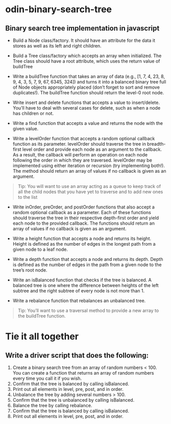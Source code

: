 # odin-binary-search-tree
## Binary search tree implementation in javascript

- Build a Node class/factory. It should have an attribute for the data it stores as well as its left and right children.

- Build a Tree class/factory which accepts an array when initialized. The Tree class should have a root attribute, which uses the return value of buildTree

- Write a buildTree function that takes an array of data (e.g., [1, 7, 4, 23, 8, 9, 4, 3, 5, 7, 9, 67, 6345, 324]) and turns it into a balanced binary tree full of Node objects appropriately placed (don’t forget to sort and remove duplicates!). The buildTree function should return the level-0 root node.

- Write insert and delete functions that accepts a value to insert/delete. You’ll have to deal with several cases for delete, such as when a node has children or not.

- Write a find function that accepts a value and returns the node with the given value.

- Write a levelOrder function that accepts a random optional callback function as its parameter. levelOrder should traverse the tree in breadth-first level order and provide each node as an argument to the callback. As a result, the callback will perform an operation on each node following the order in which they are traversed. levelOrder may be implemented using either iteration or recursion (try implementing both!). The method should return an array of values if no callback is given as an argument.
> Tip: You will want to use an array acting as a queue to keep track of all the child nodes that you have yet to traverse and to add new ones to the list

- Write inOrder, preOrder, and postOrder functions that also accept a random optional callback as a parameter. Each of these functions should traverse the tree in their respective depth-first order and yield each node to the provided callback. The functions should return an array of values if no callback is given as an argument.

- Write a height function that accepts a node and returns its height. Height is defined as the number of edges in the longest path from a given node to a leaf node.

- Write a depth function that accepts a node and returns its depth. Depth is defined as the number of edges in the path from a given node to the tree’s root node.

- Write an isBalanced function that checks if the tree is balanced. A balanced tree is one where the difference between heights of the left subtree and the right subtree of every node is not more than 1.

- Write a rebalance function that rebalances an unbalanced tree.
> Tip: You’ll want to use a traversal method to provide a new array to the buildTree function.

# Tie it all together

## Write a driver script that does the following:

1. Create a binary search tree from an array of random numbers < 100. You can create a function that returns an array of random numbers every time you call it if you wish.
1. Confirm that the tree is balanced by calling isBalanced.
1. Print out all elements in level, pre, post, and in order.
1. Unbalance the tree by adding several numbers > 100.
1. Confirm that the tree is unbalanced by calling isBalanced.
1. Balance the tree by calling rebalance.
1. Confirm that the tree is balanced by calling isBalanced.
1. Print out all elements in level, pre, post, and in order.
